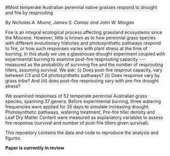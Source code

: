 #Most temperate Australian perennial native grasses respond to drought and fire by resprouting

By *Nicholas A. Moore, James S. Camac and John W. Morgan*

Fire is an integral ecological process affecting grassland ecosystems since the Miocene. However, little is known as to how perennial grass species with different evolutionary histories and photosynthetic pathways respond to fire, or how such responses varies with plant stress at the time of burning. In this study we use a glasshouse drought experiment coupled with experimental burning to examine post-fire resprouting capacity --- measured as the probability of surviving fire and the number of resprouting tillers, assuming survival. We ask: (i) Does post-fire resprout capacity, vary between C3 and C4 photosynthetic pathways? (ii) Does response vary by grass tribe? And (iii) does post-fire resprouting vary with pre-fire drought stress?  

We examined responses of 52 temperate perennial Australian grass species, spanning 37 genera. Before experimental burning, three watering frequencies were applied for 35 days to simulate increasing drought. Photosynthetic pathways, watering treatment, Pre-fire tiller density and Leaf Dry Matter Content were measured as explanatory variables to assess fire response (survival and number of post-fire tillers given survival). 

This repository contains the data and code to reproduce the analysis and figures.

**Paper is currently in review**
